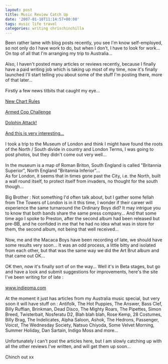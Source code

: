 ```yaml
---
layout: post
title: Music Review Catch Up
date: '2007-01-10T11:14:57+00:00'
tags: music life travel
categories: writing chrischinchilla
---
```


Been rather lame with blog posts recently, you see I'm know self-employed, so not only do I have work to do, but when I don't, I have to look for work... On top of all that I'm arranging my trip to Australia...<br><br>Also, I haven't posted many articles or reviews recently, because I finally have a paid writing job which is taking up most of my time, now it's finally launched I'll start telling you about some of the stuff I'm posting there, more of that later...<br><br>Firstly a few news titbits that caught my eye...<br><br><a href="http://www.musictowers.com/NewsFeed/ViewArticle1969.aspx" target="_blank">New Chart Rules</a><br><br><a href="http://www.theregister.co.uk/2007/01/03/armed_cop_challenge/" target="_blank">Armed Cop Challenge</a><br><br><a href="http://www.theregister.co.uk/2007/01/08/crimean_dolphin_attack/" target="_blank">Dolphin Attack!</a><br><br><a href="http://www.wired.com/wired/archive/15.01/khipu.html" target="_blank">And this is very interesting...</a><br><br>I took a trip to the Museum of London and think I might have found the roots of the North / South divide in country and London Terms, I was going to post photos, but they didn't come out very well...<br><br>In the museum is a map of Roman Briton, South England is called "Britannia Superior", North England "Britannia Inferior"...<br>As for London, it seems that in times gone past the City, i.e. the North, built a wall round itself, to protect itself from invaders, no thought for the south though...<br><br>Big Brother : Not something I'd often talk about, but I gather some fellah from The Towers of London is in it this time, I wonder if their career will experience the same turnaround the Ordinary Boys did? It may intrigue you to know that both bands share the same press company... And that some time ago I spoke to Preston, after the second album had been released but pre-BB, and he confided in me that he had no idea what was in store for them, the second album, not being that well received...<br><br>Now, me and the Macaca Boys have been recording of late, we should have some results very soon... It was an odd process, a little bitty and isolated from each other, but that was the same way we did the Art Brut album and that came out OK...<br><br>OK then, now it's finally sort of on the way... Well it's in Beta stages, but go and have a look and submit suggestions for improvements, here's the site I've been writing for of late : <br><br><a href="http://www.indieoma.com" target="_blank">www.indieoma.com</a><br><br>At the moment it just has articles from my Australia music special, but very soon it will have stuff on : Antifolk, The Hot Puppies, The Answer, Bass Clef, Billy Ruffian, Brinkman, Dead Disco, The Mighty Roars, The Pipettes, Simon Breed, Twisterbait, Nosferatu D2, Blah blah blah, Rose Kemp, 28 Costumes, Billy Brag, The Indelicates, Alpha Saloon, Ashok, The Hedrons, Passenger, Voicst, The Wednesday Society, Natsuo Chiyoda, Some Velvet Morning, Summer Holiday, Dan Sartain, Indigo Moss and more...<br><br>Unfortunately I can't post the articles here, but I am slowly catching up with all the other reviews I've written, and will get them up soon...<br><br>Chinch out xx
